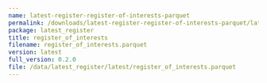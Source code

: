 ```yaml
---
name: latest-register-register-of-interests-parquet
permalink: /downloads/latest-register-register-of-interests-parquet/latest
package: latest_register
title: register_of_interests
filename: register_of_interests.parquet
version: latest
full_version: 0.2.0
file: /data/latest_register/latest/register_of_interests.parquet
---
```

